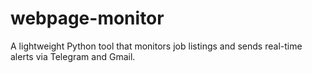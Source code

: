 # webpage-monitor
A lightweight Python tool that monitors job listings and sends real-time alerts via Telegram and Gmail.

